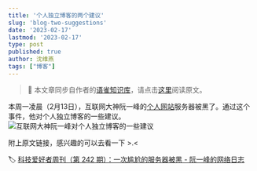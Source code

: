 ```yaml
---
title: '个人独立博客的两个建议'
slug: 'blog-two-suggestions'
date: '2023-02-17'
lastmod: '2023-02-17'
type: post
published: true
author: 沈维燕
tags: ["博客"]
---
```


> 📢 本文章同步自作者的[语雀知识库](https://www.yuque.com/shenweiyan/)，请点击[这里](https://www.yuque.com/r/notes/share/43efb48a-bae0-4427-a054-a68b04f15b15)阅读原文。

本周一凌晨（2月13日），互联网大神阮一峰的[个人网站](https://www.ruanyifeng.com/)服务器被黑了。通过这个事件，他对个人独立博客的一些建议。
![互联网大神阮一峰对个人独立博客的一些建议](https://cos.shenlab.cn/yuque/0/2023/png/126032/1676597385052-324eb09d-5f67-4984-8a86-c15a30253bcc.png)

附上原文链接，感兴趣的可以去看一下 >.<

🏷️ [科技爱好者周刊（第 242 期）：一次尴尬的服务器被黑 - 阮一峰的网络日志
](https://www.ruanyifeng.com/blog/2023/02/weekly-issue-242.html)

